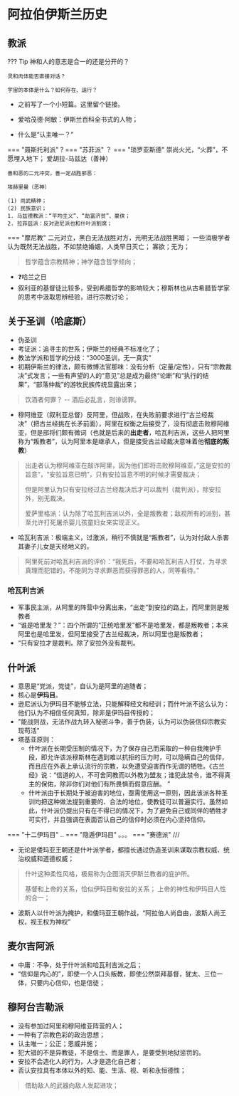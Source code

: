 # 阿拉伯伊斯兰历史

## 教派 
??? Tip
    神和人的意志是合一的还是分开的？

    灵和肉体能否直接对话？

    宇宙的本体是什么？如何存在、运行？

- 之前写了一个小短篇。这里留个链接。

- 爱哈茂德·阿敏：伊斯兰百科全书式的人物；
- 什么是“认主唯一？”
  
=== "聂斯托利派"
    ?
=== "苏菲派"
    ？
=== "琐罗亚斯德"
    崇尚火光，“火葬”，不愿埋入地下；
    爱胡拉-马兹达（善神）

    善和恶的二元冲突，善一定战胜邪恶：

    埃赫里曼（恶神）

    (1) 尚武精神；
    (2) 民族意识；
    1. 马兹德教派：“平均主义”、“劫富济贫”、豪侠；
    2. 拉菲兹派：反对逊尼派也和什叶派割席；

=== "摩尼教"
    二元对立，黑白无法战胜对方，光明无法战胜黑暗；
    一些消极学者认为既然无法战胜，不如禁绝婚姻，人类早日灭亡；
    寡欲；无为；



> 哲学蕴含宗教精神；神学蕴含哲学倾向；

- ❓哈兰之日
- 叙利亚的基督徒比较多，受到希腊哲学的影响较大；穆斯林也从古希腊哲学家的思考中汲取思辨经验，进行宗教讨论；

## 关于圣训（哈底斯）

- 伪圣训
- 考证派：追寻主的世系；伊斯兰的经典不标准化了；
- 教法学派和哲学的分歧：“3000圣训，无一真实”
- 初期伊斯兰的律法，颇有微博法官那味：没有分析（定量/定性），只有“宗教裁决”式发言；一些有声望的人的“意见”总是成为最终“论断”和“执行的结果”，“部落仲裁”的游牧民族传统显露出来；
> 饮酒者何罪？ -- 酒后必乱言，则诽谤罪。

- 穆阿维亚（叙利亚总督）反阿里，但战败，在失败前要求进行“古兰经裁决”（把古兰经挑在长矛前面），阿里在权衡之后接受了，没有彻底击败穆阿维亚，但是部将们颇有微词（也就是后来的**出走者**，哈瓦利吉派，这些人把阿里称为“叛教者”，认为阿里本是继承人，但是接受古兰经裁决意味着他**彻底的叛教**）
> 出走者认为穆阿维亚在敲诈阿里，因为他们即将击败穆阿维亚，”这是安拉的旨意“，“安拉旨意已明”，只有安拉旨意不明的时候才需要裁决；
>
> 但是阿里认为只有安拉经过古兰经裁决后才可以裁判（裁判派），除安拉外，别无裁决。
>
> 爱萨里格派：认为除了哈瓦利吉派以外，全是叛教者；敌视所有的派别，甚至允许打死屠杀婴儿孩童妇女来实现正义。

- 哈瓦利吉派：极端主义，过激派，稍行不慎就是“叛教者”，认为对付敌人杀害其妻子儿女是天经地义的。

> 阿里死前对哈瓦利吉派的评价：“我死后，不要和哈瓦利吉人打仗，为寻求真理而犯错的，不能同为寻求罪恶而获得罪恶的人，同等看待。”

### 哈瓦利吉派

- 军事民主派，从阿里的阵营中分离出来，“出走”到安拉的路上，而阿里则是叛教者
- “谁是哈里发？”：四个所谓的“正统哈里发”都不是哈里发，都是叛教者；本来阿里也是哈里发，但阿里接受了古兰经裁决，所以阿里也是叛教者；
- “只有安拉才是裁判。除了安拉外没有裁判。
## 什叶派

- 意思是“党派，党徒”，自认为是阿里的追随者；
- 核心是**伊玛目**。
- 逊尼派认为伊玛目不能够立法，只能解释经文和经训；而什叶派不这么认为：他们认为不相信任何真知，除非是伊玛目传授的；
- "能战则战，无法作战九转入秘密斗争，善于伪装，认为可以伪装信仰宗教实现苟活"
- 塔基亚原则：
    - 什叶派在长期受压制的情况下，为了保存自己而采取的一种自我掩护手段，即允许该派穆斯林在遇到难以抗拒的压力时，可以隐瞒自己的信仰，而且应在外表上承认流行的宗教，以免遭受迫害而作无谓的牺牲。《古兰经》说：“信道的人，不可舍同教而以外教为盟友；谁犯此禁令，谁不得真主的保佑，除非你们对他们有所畏惧而假意应酬。 ”
    - 什叶派由于长期处于被迫害的地位，亟需使用这一原则，因此该派各种圣训均把这种做法提到重要的、合法的地位，使教徒可以普遍实行。虽然如此，什叶派仍提出只有在不得已的情况下，为了避免自己或同伴的牺牲才可实行，并且强调在表面否认自己的信仰时必须在内心坚持信仰。 

=== "十二伊玛目"
    ..
=== "隐遁伊玛目"
    。。。
=== "赛德派"
    ///


- 无论是倭玛亚王朝还是什叶派学者，都擅长通过伪造圣训来谋取宗教权威、统治权威和道德权威；
> 什叶这种柔性风格，极易称为企图消灭伊斯兰教者的庇护所。
>
> 基督和上帝的关系，恰似伊玛目和安拉的关系；
> 上帝的神性和伊玛目人性的合一；

- 波斯人以什叶派为掩护，和倭玛亚王朝作战，“阿拉伯人尚自由，波斯人尚王权，视王权为神权”


## 麦尔吉阿派

- 中庸：不争，处于什叶派和哈瓦利吉派之后；
- “信仰是内心的”，即使一个人口头叛教，即使公然崇拜基督，犹太、三位一体，只要内心信仰，也是信徒；

## 穆阿台吉勒派

- 没有参加过阿里和穆阿维亚阵营的人；
- 一种有了宗教色彩的政治思想；
- 认主唯一；公正；恩威并施；
- 犯大错的不是异教徒，不是信士、而是罪人，是要受到地狱惩罚的。
- 安拉不会造化人的行为，人才是造化自己者；
- 否认安拉具有本体以外的知、能、生活、视、听和永恒德性；

> 借助敌人的武器向敌人发起进攻；

